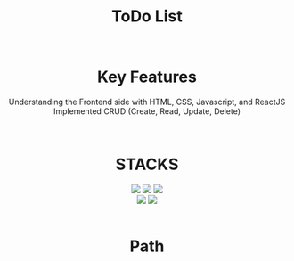 <div align="center">
  <h1> ToDo List </h1>
</div>
<br>
<div align="center">
  <h1>Key Features</h1>
</div>
<div align="center">
  <ul style="list-style-type: none; padding: 0;">
   <div align="center">
    <li>Understanding the Frontend side with HTML, CSS, Javascript, and ReactJS </li>
    <li>Implemented CRUD (Create, Read, Update, Delete) </li>
   </div>
  </ul>
</div>

<br>
<div align=center><h1>STACKS</h1></div>
<div align=center> 
  <img src="https://img.shields.io/badge/html5-E34F26?style=for-the-badge&logo=html5&logoColor=white"> 
  <img src="https://img.shields.io/badge/css3-1572B6?style=for-the-badge&logo=css3&logoColor=white"> 
  <img src="https://img.shields.io/badge/react-61DAFB?style=for-the-badge&logo=react&logoColor=white">
  <br>
  
  <img src="https://img.shields.io/badge/html5-E34F26?style=for-the-badge&logo=html5&logoColor=white"> 
  <img src="https://img.shields.io/badge/css-1572B6?style=for-the-badge&logo=css3&logoColor=white"> 
  <br>

</div>
<br>

<div align="center">
  <h1>Path</h1>
</div>
